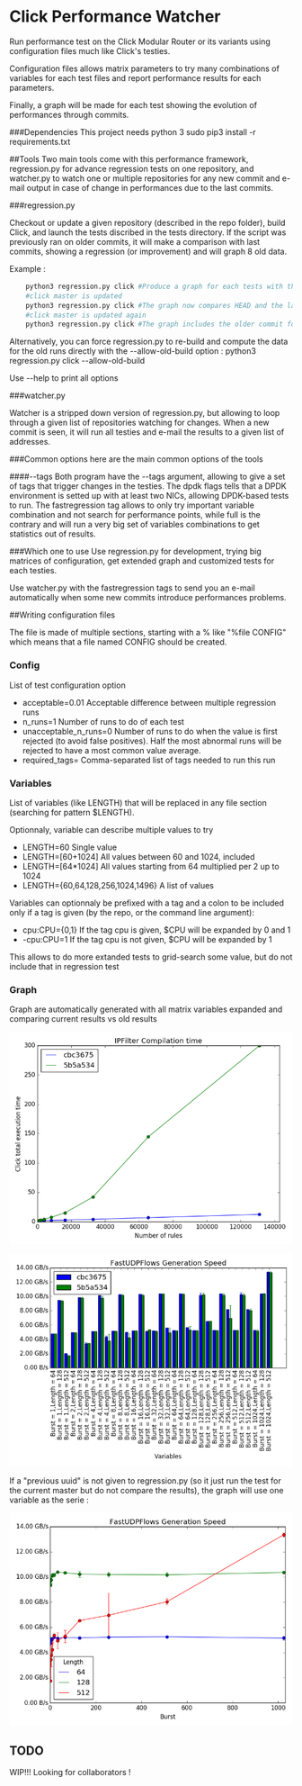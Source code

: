 Click Performance Watcher
=========================

Run performance test on the Click Modular Router or its variants using
configuration files much like Click's testies.

Configuration files allows matrix parameters to try many combinations of
variables for each test files and report performance results for each
parameters.

Finally, a graph will be made for each test showing the evolution of
performances through commits.

###Dependencies
This project needs python 3
sudo pip3 install -r requirements.txt

##Tools
Two main tools come with this performance framework, regression.py for
advance regression tests on one repository, and watcher.py to watch one
or multiple repositories for any new commit and e-mail output in case
of change in performances due to the last commits.

###regression.py

Checkout or update a given repository (described in the repo
folder), build Click, and launch the tests discribed in the
tests directory. If the script was previously ran on older
commits, it will make a comparison with last commits, showing
 a regression (or improvement) and will graph 8 old data.

Example :
```bash
    python3 regression.py click #Produce a graph for each tests with the result
    #click master is updated
    python3 regression.py click #The graph now compares HEAD and the last commit, if major performances changes are found, the return code will be different than 0
    #click master is updated again
    python3 regression.py click #The graph includes the older commit for reference, up to "--graph-num", default is 8
```

Alternatively, you can force regression.py to re-build and compute the data for the old runs directly with the --allow-old-build option :
    python3 regression.py click --allow-old-build

Use --help to print all options

###watcher.py

Watcher is a stripped down version of regression.py, but allowing to
loop through a given list of repositories watching for changes. When
a new commit is seen, it will run all testies and e-mail the results
to a given list of addresses.

###Common options
here are the main common options of the tools

####--tags
Both program have the --tags argument, allowing to give a set of tags
that trigger changes in the testies. The dpdk flags tells that a DPDK
environment is setted up with at least two NICs, allowing DPDK-based
tests to run. The fastregression tag allows to only try important
variable combination and not search for performance points, while full
is the contrary and will run a very big set of variables combinations
to get statistics out of results.

###Which one to use
Use regression.py for development, trying big matrices of configuration,
get extended graph and customized tests for each testies.

Use watcher.py with the fastregression tags to send you an e-mail automatically
when some new commits introduce performances problems.

##Writing configuration files

The file is made of multiple sections, starting with a % like "%file CONFIG" which means that a file named CONFIG should be created.


### Config
List of test configuration option
 - acceptable=0.01         Acceptable difference between multiple regression runs
 - n\_runs=1               Number of runs to do of each test
 - unacceptable\_n\_runs=0 Number of runs to do when the value is first rejected (to avoid false positives). Half the most abnormal runs will be rejected to have a most common value average.
 - required\_tags=         Comma-separated list of tags needed to run this run

### Variables
List of variables (like LENGTH) that will be replaced in any file section (searching for pattern $LENGTH).

Optionnaly, variable can describe multiple values to try
 - LENGTH=60 Single value
 - LENGTH=[60+1024] All values between 60 and 1024, included
 - LENGTH=\[64\*1024\] All values starting from 64 multiplied per 2 up to 1024
 - LENGTH={60,64,128,256,1024,1496} A list of values

Variables can optionnaly be prefixed with a tag and a colon to be included only
if a tag is given (by the repo, or the command line argument):
 - cpu:CPU={0,1} If the tag cpu is given, $CPU will be expanded by 0 and 1
 - -cpu:CPU=1    If the tag cpu is not given, $CPU will be expanded by 1

This allows to do more extanded tests to grid-search some value, but do not include that in regression test

### Graph
Graph are automatically generated with all matrix variables expanded and comparing current results vs old results

![alt tag](doc/sample_graph2.png)

![alt tag](doc/sample_graph.png)

If a "previous uuid" is not given to regression.py (so it just run the test for the current master but do not compare the results), the graph will use one variable as the serie :

![alt tag](doc/sample_graph3.png)

TODO
----
WIP!!! Looking for collaborators !
